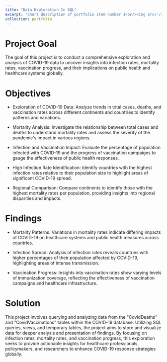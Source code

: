 ```yaml
---
title: "Data Exploration In SQL"
excerpt: "Short description of portfolio item number 1<br/><img src='/images/500x300.png'>"
collection: portfolio
---
```

Project Goal
====

The goal of this project is to conduct a comprehensive exploration and analysis of COVID-19 data to uncover insights into infection rates, mortality rates, vaccination progress, and their implications on public health and healthcare systems globally.

Objectives
====

- Exploration of COVID-19 Data: Analyze trends in total cases, deaths, and vaccination rates across different continents and countries to identify patterns and variations.

- Mortality Analysis: Investigate the relationship between total cases and deaths to understand mortality rates and assess the severity of the pandemic's impact in various regions.

- Infection and Vaccination Impact: Evaluate the percentage of population infected with COVID-19 and the progress of vaccination campaigns to gauge the effectiveness of public health responses.

- High Infection Rate Identification: Identify countries with the highest infection rates relative to their population size to highlight areas of significant COVID-19 spread.

- Regional Comparison: Compare continents to identify those with the highest mortality rates per population, providing insights into regional disparities and impacts.

Findings
===

- Mortality Patterns: Variations in mortality rates indicate differing impacts of COVID-19 on healthcare systems and public health measures across countries.

- Infection Spread: Analysis of infection rates reveals countries with higher percentages of their population affected by COVID-19, highlighting areas of intense transmission.

- Vaccination Progress: Insights into vaccination rates show varying levels of immunization coverage, reflecting the effectiveness of vaccination campaigns and healthcare infrastructure.

Solution
====
This project involves querying and analyzing data from the "CovidDeaths" and "CovidVaccinations" tables within the COVID-19 database. Utilizing SQL queries, views, and temporary tables, the project aims to store and visualize data for deeper analysis and presentation of findings. By focusing on infection rates, mortality rates, and vaccination progress, this exploration seeks to provide actionable insights for healthcare professionals, policymakers, and researchers to enhance COVID-19 response strategies globally.